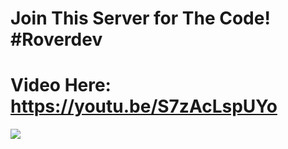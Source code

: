 # Join This Server for The Code! #Roverdev 
# Video Here: https://youtu.be/S7zAcLspUYo

<a href="https://discord.gg/roverdev"><img src="https://discord.com/api/guilds/918153120981319730/widget.png?style=banner2"></a>
 
